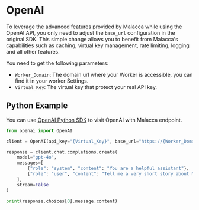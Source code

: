 # OpenAI

To leverage the advanced features provided by Malacca while using the OpenAI API, you only need to adjust the `base_url` configuration in the original SDK. This simple change allows you to benefit from Malacca's capabilities such as caching, virtual key management, rate limiting, logging and all other features.

You need to get the following parameters:

- `Worker_Domain`: The domain url where your Worker is accessible, you can find it in your worker Settings.
- `Virtual_Key`: The virtual key that protect your real API key.

## Python Example

You can use [OpenAI Python SDK](https://github.com/openai/openai-python) to visit OpenAI with Malacca endpoint.

```python
from openai import OpenAI

client = OpenAI(api_key="{Virtual_Key}", base_url="https://{Worker_Domain}/openai/")

response = client.chat.completions.create(
    model="gpt-4o",
    messages=[
        {"role": "system", "content": "You are a helpful assistant"},
        {"role": "user", "content": "Tell me a very short story about Malacca."},
    ],
    stream=False
)

print(response.choices[0].message.content)
```